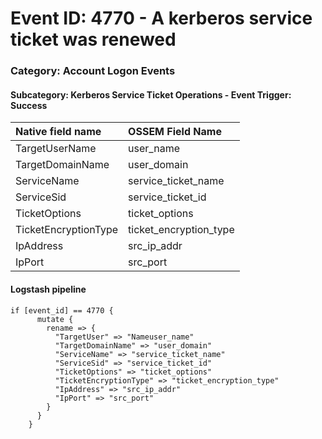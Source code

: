 # Event ID: 4770 - A kerberos service ticket was renewed
### Category: Account Logon Events
#### Subcategory: Kerberos Service Ticket Operations - Event Trigger: Success

|Native field name            |OSSEM Field Name                   |
|:----------------------------|:----------------------------------|
| TargetUserName              | user_name                         |
| TargetDomainName            | user_domain                       |
| ServiceName                 | service_ticket_name               |
| ServiceSid                  | service_ticket_id                 |
| TicketOptions               | ticket_options                    |
| TicketEncryptionType        | ticket_encryption_type            |
| IpAddress                   | src_ip_addr                       |
| IpPort                      | src_port                          |



#### Logstash pipeline

```
if [event_id] == 4770 {
      mutate {
        rename => {
          "TargetUser" => "Nameuser_name"
          "TargetDomainName" => "user_domain"
          "ServiceName" => "service_ticket_name"
          "ServiceSid" => "service_ticket_id"
          "TicketOptions" => "ticket_options"
          "TicketEncryptionType" => "ticket_encryption_type"
          "IpAddress" => "src_ip_addr"
          "IpPort" => "src_port"
        }
      }
    }
```